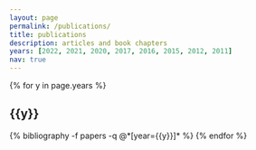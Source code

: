 ```yaml
---
layout: page
permalink: /publications/
title: publications
description: articles and book chapters
years: [2022, 2021, 2020, 2017, 2016, 2015, 2012, 2011]
nav: true
---
```


<div class="publications">

{% for y in page.years %}
  <h2 class="year">{{y}}</h2>
  {% bibliography -f papers -q @*[year={{y}}]* %}
{% endfor %}

</div>
